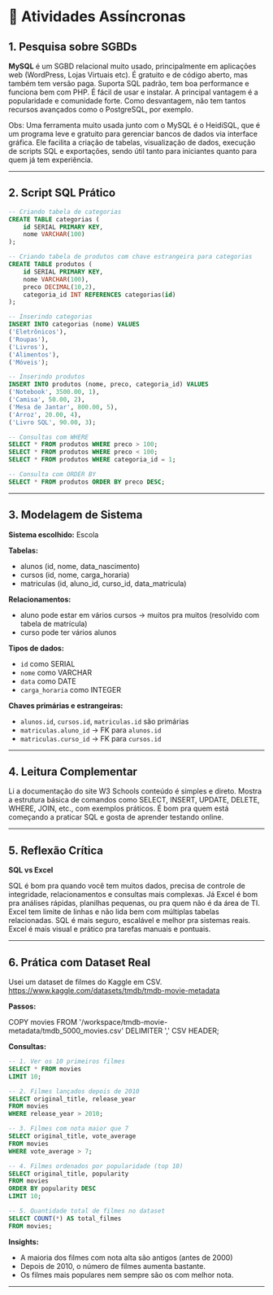 
# 🏡 Atividades Assíncronas

## 1. Pesquisa sobre SGBDs

**MySQL** é um SGBD relacional muito usado, principalmente em aplicações web (WordPress, Lojas Virtuais etc). É gratuito e de código aberto, mas também tem versão paga. Suporta SQL padrão, tem boa performance e funciona bem com PHP. É fácil de usar e instalar. A principal vantagem é a popularidade e comunidade forte. Como desvantagem, não tem tantos recursos avançados como o PostgreSQL, por exemplo.

Obs: Uma ferramenta muito usada junto com o MySQL é o HeidiSQL, que é um programa leve e gratuito para gerenciar bancos de dados via interface gráfica. Ele facilita a criação de tabelas, visualização de dados, execução de scripts SQL e exportações, sendo útil tanto para iniciantes quanto para quem já tem experiência.

---

## 2. Script SQL Prático

```sql
-- Criando tabela de categorias
CREATE TABLE categorias (
    id SERIAL PRIMARY KEY,
    nome VARCHAR(100)
);

-- Criando tabela de produtos com chave estrangeira para categorias
CREATE TABLE produtos (
    id SERIAL PRIMARY KEY,
    nome VARCHAR(100),
    preco DECIMAL(10,2),
    categoria_id INT REFERENCES categorias(id)
);

-- Inserindo categorias
INSERT INTO categorias (nome) VALUES
('Eletrônicos'),
('Roupas'),
('Livros'),
('Alimentos'),
('Móveis');

-- Inserindo produtos
INSERT INTO produtos (nome, preco, categoria_id) VALUES
('Notebook', 3500.00, 1),
('Camisa', 50.00, 2),
('Mesa de Jantar', 800.00, 5),
('Arroz', 20.00, 4),
('Livro SQL', 90.00, 3);

-- Consultas com WHERE
SELECT * FROM produtos WHERE preco > 100;
SELECT * FROM produtos WHERE preco < 100;
SELECT * FROM produtos WHERE categoria_id = 1;

-- Consulta com ORDER BY
SELECT * FROM produtos ORDER BY preco DESC;

```

---

## 3. Modelagem de Sistema

**Sistema escolhido:** Escola

**Tabelas:**

* alunos (id, nome, data_nascimento)
* cursos (id, nome, carga_horaria)
* matriculas (id, aluno_id, curso_id, data_matricula)

**Relacionamentos:**

* aluno pode estar em vários cursos → muitos pra muitos (resolvido com tabela de matrícula)
* curso pode ter vários alunos

**Tipos de dados:**

* `id` como SERIAL
* `nome` como VARCHAR
* `data` como DATE
* `carga_horaria` como INTEGER

**Chaves primárias e estrangeiras:**

* `alunos.id`, `cursos.id`, `matriculas.id` são primárias
* `matriculas.aluno_id` → FK para `alunos.id`
* `matriculas.curso_id` → FK para `cursos.id`

---

## 4. Leitura Complementar

Li a documentação do site W3 Schools conteúdo é simples e direto. Mostra a estrutura básica de comandos como SELECT, INSERT, UPDATE, DELETE, WHERE, JOIN, etc., com exemplos práticos. É bom pra quem está começando a praticar SQL e gosta de aprender testando online.

---

## 5. Reflexão Crítica

**SQL vs Excel**

SQL é bom pra quando você tem muitos dados, precisa de controle de integridade, relacionamentos e consultas mais complexas. Já Excel é bom pra análises rápidas, planilhas pequenas, ou pra quem não é da área de TI. Excel tem limite de linhas e não lida bem com múltiplas tabelas relacionadas. SQL é mais seguro, escalável e melhor pra sistemas reais. Excel é mais visual e prático pra tarefas manuais e pontuais.

---

## 6. Prática com Dataset Real

Usei um dataset de filmes do Kaggle em CSV.
<https://www.kaggle.com/datasets/tmdb/tmdb-movie-metadata>

**Passos:**

COPY movies FROM '/workspace/tmdb-movie-metadata/tmdb_5000_movies.csv' DELIMITER ',' CSV HEADER;

**Consultas:**

```sql
-- 1. Ver os 10 primeiros filmes
SELECT * FROM movies
LIMIT 10;

-- 2. Filmes lançados depois de 2010
SELECT original_title, release_year
FROM movies
WHERE release_year > 2010;

-- 3. Filmes com nota maior que 7
SELECT original_title, vote_average
FROM movies
WHERE vote_average > 7;

-- 4. Filmes ordenados por popularidade (top 10)
SELECT original_title, popularity
FROM movies
ORDER BY popularity DESC
LIMIT 10;

-- 5. Quantidade total de filmes no dataset
SELECT COUNT(*) AS total_filmes
FROM movies;

```

**Insights:**

* A maioria dos filmes com nota alta são antigos (antes de 2000)
* Depois de 2010, o número de filmes aumenta bastante.
* Os filmes mais populares nem sempre são os com melhor nota.

---
